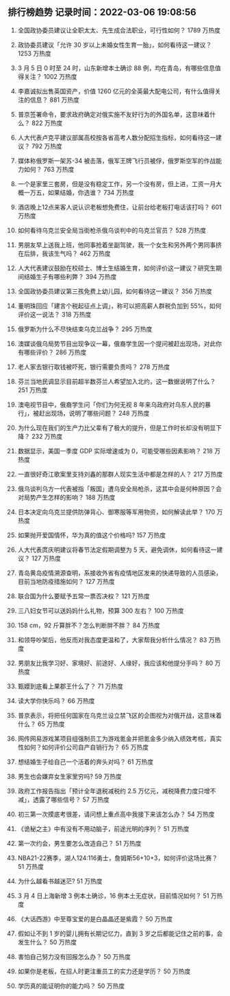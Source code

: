 
## 排行榜趋势 记录时间：2022-03-06 19:08:56
  
  1. 全国政协委员建议让全职太太、先生成合法职业，可行性如何？ 1789 万热度
    
  2. 政协委员建议「允许 30 岁以上未婚女性生育一胎」，如何看待这一建议？ 1253 万热度
    
  3. 3 月 5 日 0 时至 24 时，山东新增本土确诊 88 例，均在青岛，有哪些信息值得关注？ 1002 万热度
    
  4. 李嘉诚拟出售英国资产，价值 1260 亿元的全英最大配电公司，有什么值得关注的信息？ 881 万热度
    
  5. 普京签署命令，要求政府确定对俄实施不友好行为的外国名单，这意味着什么？ 822 万热度
    
  6. 人大代表卢克平建议部属高校按各省高考人数分配招生指标，如何看待这一建议？ 792 万热度
    
  7. 媒体称俄罗斯一架苏-34 被击落，俄军王牌飞行员被俘，俄罗斯空军的作战能力如何？ 763 万热度
    
  8. 一个是家里三套房，但是没有稳定工作，另一个没有房，但上进，工资一月大概一万五，如果结婚，你选谁？ 734 万热度
    
  9. 酒店晚上12点来客人说认识老板想免费住，让前台给老板打电话该打吗？ 601 万热度
    
  10. 如何看待乌克兰安全局当街枪杀俄乌谈判中的乌克兰官员？ 528 万热度
    
  11. 男朋友早上送我上班，他同事抢着坐副驾驶，我一个女生和另外两个男同事挤在后排，我该生气吗？ 462 万热度
    
  12. 人大代表建议鼓励在校硕士、博士生结婚生育，如何评价这一建议？研究生期间结婚生子有哪些利弊？ 394 万热度
    
  13. 全国政协委员建议第三孩免费上幼儿园，如何看待这一建议？ 356 万热度
    
  14. 董明珠回应「建言个税起征点上调」，称可以把高薪人群税负加到 55%，如何评价这一说法？ 318 万热度
    
  15. 俄罗斯为什么不尽快结束乌克兰战争？ 295 万热度
    
  16. 澳媒谈俄乌局势节目出现争议一幕，俄裔学生因一个提问被赶出现场，对此你有哪些评价？ 286 万热度
    
  17. 老人家去银行取钱被吓死，银行需要负责吗？ 278 万热度
    
  18. 芬兰当地民调显示目前超半数芬兰人希望加入北约，这一数据说明了什么？ 251 万热度
    
  19. 澳电视节目中，俄裔学生问「你们为何无视 8 年来乌政府对乌东人民的暴行」，被赶出现场，说明了哪些问题？ 248 万热度
    
  20. 为什么现在我们的生产力比父辈有了极大的提升，但是工作时长却没有明显下降？ 232 万热度
    
  21. 数据显示，美国一季度 GDP 实际增速或为 0，可能受哪些因素影响？ 218 万热度
    
  22. 一直很好奇江歌案里支持刘鑫的那群人现实生活中都是怎样的人？ 217 万热度
    
  23. 俄乌谈判乌方一代表被指「叛国」遭乌安全局枪杀，这其中会是何种原因？会对局势产生怎样的影响？ 188 万热度
    
  24. 日本决定向乌克兰提供防弹背心、御寒服等军用物资，如何解读此举？ 170 万热度
    
  25. 如果抛开爱国情怀，华为真的值这个价格吗? 157 万热度
    
  26. 人大代表庹庆明建议将春节法定假期调整为 5 天，避免调休，如何看待这一建议？ 127 万热度
    
  27. 青岛黄岛疫情溯源查明，系接收外省有疫情地区发来的快递导致的人员感染，目前当地防疫措施如何？ 127 万热度
    
  28. 联合国为什么要赋予五常一票否决权？ 121 万热度
    
  29. 三八妇女节可以送妈妈什么礼物，预算 300 左右？ 100 万热度
    
  30. 158 cm，92 斤算胖不？怎么判断胖不胖？ 84 万热度
    
  31. 和领导吵架后，他反而对我态度更温和了，大家帮我分析什么情况？ 83 万热度
    
  32. 男朋友比我学习好、家境好、前途好、人缘好，我应该和他提分手吗？ 80 万热度
    
  33. 甄嬛到底看上果郡王什么了？ 71 万热度
    
  34. 读大学你快乐吗？ 66 万热度
    
  35. 普京表示，将把任何国家在乌克兰设立禁飞区的企图视为对俄开战，这意味着什么？ 65 万热度
    
  36. 网传网易游戏某项目组强制员工为游戏氪金并把氪金多少纳入绩效考核，真实性如何？如何评价公司自产自销行为？ 65 万热度
    
  37. 想结婚生子给自己一个活着的奔头对吗？ 61 万热度
    
  38. 男生也会嫌弃女生家里穷吗? 59 万热度
    
  39. 政府工作报告指出「预计全年退税减税约 2.5 万亿元，减税降费力度只增不减」，透露了哪些信号？ 57 万热度
    
  40. 初三第一次摸底考很差，请问想上重点高中我接下来该怎么办？ 54 万热度
    
  41. 《诡秘之主》中有没有不用动脑子，前途光明的序列？ 51 万热度
    
  42. 第一次约会，男生要怎么改造自己？ 51 万热度
    
  43. NBA21-22赛季，湖人124:116勇士，詹姆斯56+10+3，如何评价这场比赛？ 51 万热度
    
  44. 为什么越看书越迷茫? 51 万热度
    
  45. 3 月 4 日上海新增 3 例本土确诊，16 例本土无症状，目前情况如何？ 51 万热度
    
  46. 《大话西游》中至尊宝爱的是白晶晶还是紫霞？ 50 万热度
    
  47. 假如让不到 1 岁的婴儿拥有长期记忆力，直到 3 岁之后都能记住之前的事，会发生什么？ 50 万热度
    
  48. 害怕自己努力没有回报怎么办？ 50 万热度
    
  49. 如果你是老板，在招人时更注重员工的实力还是学历？ 50 万热度
    
  50. 学历真的能证明你的能力吗？ 50 万热度
    